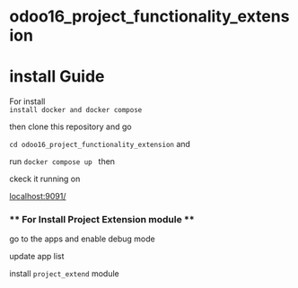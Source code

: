 # odoo16_project_functionality_extension

# install Guide

For install <br/>
`install docker and docker compose `

then clone this repository and go <br/> 

`cd odoo16_project_functionality_extension`  and <br/>

run `docker compose up ` then 

ckeck it running on 

[localhost:9091/](http://localhost:9091)

### ** For Install Project Extension module ** 

go to the apps and enable debug mode <br/>

update app list 

install `project_extend` module 
